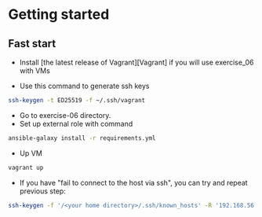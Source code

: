 # Getting started

## Fast start

* Install [the latest release of Vagrant][Vagrant] if you will use exercise_06 with VMs

* Use this command to generate ssh keys
```sh
ssh-keygen -t ED25519 -f ~/.ssh/vagrant
```
* Go to exercise-06 directory.
* Set up external role with command
```sh
ansible-galaxy install -r requirements.yml
```
* Up VM 
```sh
vagrant up
```

* If you have "fail to connect to the host via ssh", you can try and repeat previous step:
```sh
ssh-keygen -f '/<your home directory>/.ssh/known_hosts' -R '192.168.56.4'
```
